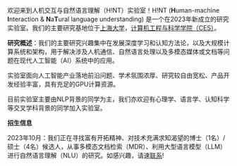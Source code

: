 欢迎来到人机交互与自然语言理解（H!NT）实验室！H!NT (**H**uman-machine **I**nteraction & **N**a**T**ural language understanding) 是一个在2023年新成立的研究实验室。我们的主要研究基地位于[上海大学](https://www.shu.edu.cn/)，[计算机工程与科学学院（CES）](https://cs.shu.edu.cn/)。

**研究概述**：我们的主要研究兴趣集中在发展深度学习和认知方法论，以及大规模计算系统和架构，用于解决涉及人机通信、自然语言处理以及多模态媒体或文档等问题在现代人工智能（AI）系统中的应用。

实验室面向人工智能产业落地前沿问题、学术氛围浓厚、研究较自由宽松、产品开发经验丰富，具有充足的GPU计算资源。

目前实验室主要由NLP背景的同学为主，我们亦欢迎有心理学、语言学、认知科学等交叉学科背景的同学加入实验室。

**招生信息**

2023年10月：我们正在寻找富有开拓精神、对技术充满求知渴望的博士（1名）/硕士（4名）候选人，从事多模态文档检索（MDR）、利用大型语言模型（LLM）进行自然语言理解（NLU）的研究。如感兴趣，请速[联系](mailto:wang-hao@shu.edu.cn)!